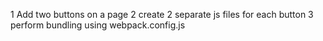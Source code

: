 1 Add two buttons on a page
2 create 2 separate js files for each button
3 perform bundling using webpack.config.js